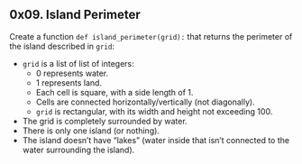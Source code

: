 ## 0x09. Island Perimeter

Create a function `def island_perimeter(grid):` that returns the perimeter of the island described in `grid`:

* `grid` is a list of list of integers:
	- 0 represents water.
	- 1 represents land.
	- Each cell is square, with a side length of 1.
	- Cells are connected horizontally/vertically (not diagonally).
	- `grid` is rectangular, with its width and height not exceeding 100.
* The grid is completely surrounded by water.
* There is only one island (or nothing).
* The island doesn’t have “lakes” (water inside that isn’t connected to the water surrounding the island).
